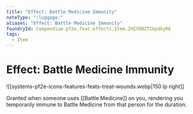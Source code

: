 ```yaml
---
title: "Effect: Battle Medicine Immunity"
noteType: ":luggage:"
aliases: "Effect: Battle Medicine Immunity"
foundryId: Compendium.pf2e.feat-effects.Item.2XEYQNZTCGpdkyR6
tags:
  - Item
---
```


# Effect: Battle Medicine Immunity
![[systems-pf2e-icons-features-feats-treat-wounds.webp|150 lp right]]

Granted when someone uses [[Battle Medicine]] on you, rendering you temporarily immune to Battle Medicine from that person for the duration.
